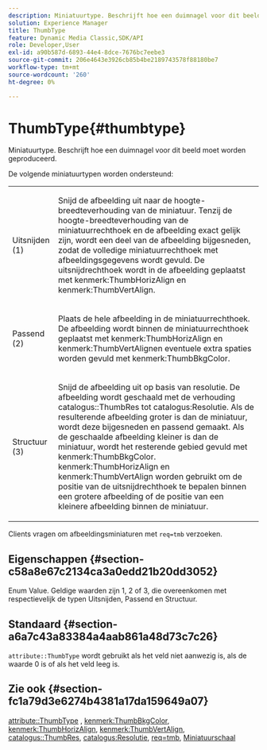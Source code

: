 ```yaml
---
description: Miniatuurtype. Beschrijft hoe een duimnagel voor dit beeld moet worden geproduceerd.
solution: Experience Manager
title: ThumbType
feature: Dynamic Media Classic,SDK/API
role: Developer,User
exl-id: a90b587d-6893-44e4-8dce-7676bc7eebe3
source-git-commit: 206e4643e3926cb85b4be2189743578f88180be7
workflow-type: tm+mt
source-wordcount: '260'
ht-degree: 0%

---
```


# ThumbType{#thumbtype}

Miniatuurtype. Beschrijft hoe een duimnagel voor dit beeld moet worden geproduceerd.

De volgende miniatuurtypen worden ondersteund:

<table id="simpletable_874E4190A1DC4FB0AE1B2E3734746527"> 
 <tr class="strow"> 
  <td class="stentry"> <p>Uitsnijden (1) </p></td> 
  <td class="stentry"> <p>Snijd de afbeelding uit naar de hoogte-breedteverhouding van de miniatuur. Tenzij de hoogte-breedteverhouding van de miniatuurrechthoek en de afbeelding exact gelijk zijn, wordt een deel van de afbeelding bijgesneden, zodat de volledige miniatuurrechthoek met afbeeldingsgegevens wordt gevuld. De uitsnijdrechthoek wordt in de afbeelding geplaatst met <span class="codeph"> kenmerk:ThumbHorizAlign</span> en <span class="codeph"> kenmerk:ThumbVertAlign</span>. </p></td> 
 </tr> 
 <tr class="strow"> 
  <td class="stentry"> <p>Passend (2) </p></td> 
  <td class="stentry"> <p>Plaats de hele afbeelding in de miniatuurrechthoek. De afbeelding wordt binnen de miniatuurrechthoek geplaatst met <span class="codeph"> kenmerk:ThumbHorizAlign</span> en <span class="codeph"> kenmerk:ThumbVertAlign</span>en eventuele extra spaties worden gevuld met <span class="codeph"> kenmerk:ThumbBkgColor</span>. </p></td> 
 </tr> 
 <tr class="strow"> 
  <td class="stentry"> <p>Structuur (3) </p></td> 
  <td class="stentry"> <p>Snijd de afbeelding uit op basis van resolutie. De afbeelding wordt geschaald met de verhouding <span class="codeph"> catalogus::ThumbRes</span> tot <span class="codeph"> catalogus:Resolutie</span>. Als de resulterende afbeelding groter is dan de miniatuur, wordt deze bijgesneden en passend gemaakt. Als de geschaalde afbeelding kleiner is dan de miniatuur, wordt het resterende gebied gevuld met <span class="codeph"> kenmerk:ThumbBkgColor</span>. <span class="codeph"> kenmerk:ThumbHorizAlign</span> en <span class="codeph"> kenmerk:ThumbVertAlign</span> worden gebruikt om de positie van de uitsnijdrechthoek te bepalen binnen een grotere afbeelding of de positie van een kleinere afbeelding binnen de miniatuur. </p></td> 
 </tr> 
</table>

Clients vragen om afbeeldingsminiaturen met `req=tmb` verzoeken.

## Eigenschappen {#section-c58a8e67c2134ca3a0edd21b20dd3052}

Enum Value. Geldige waarden zijn 1, 2 of 3, die overeenkomen met respectievelijk de typen Uitsnijden, Passend en Structuur.

## Standaard {#section-a6a7c43a83384a4aab861a48d73c7c26}

`attribute::ThumbType` wordt gebruikt als het veld niet aanwezig is, als de waarde 0 is of als het veld leeg is.

## Zie ook {#section-fc1a79d3e6274b4381a17da159649a07}

[attribute::ThumbType](../../../../../../is-api/image-catalog/image-serving-api-ref/c-image-catalog-reference/c-attributes-reference/r-thumbtype.md#reference-329e9dbf3e5f49548d1eb61915b538f5) , [kenmerk:ThumbBkgColor](../../../../../../is-api/image-catalog/image-serving-api-ref/c-image-catalog-reference/c-attributes-reference/r-thumbbkgcolor.md#reference-8e38088e79a54446a9106d0b93c9b31e), [kenmerk:ThumbHorizAlign](../../../../../../is-api/image-catalog/image-serving-api-ref/c-image-catalog-reference/c-attributes-reference/r-thumbhorizalign.md#reference-0ae8b88669df4769a9053b22aca33691), [kenmerk:ThumbVertAlign](../../../../../../is-api/image-catalog/image-serving-api-ref/c-image-catalog-reference/c-attributes-reference/r-thumbvertalign.md#reference-d47c6b34588c4855b04ad134e472f04f), [catalogus::ThumbRes](../../../../../../is-api/image-catalog/image-serving-api-ref/c-image-catalog-reference/c-image-svg-data-reference/c-image-data-reference/r-thumbres-cat.md#reference-eedb9991397347c3bed5bd0a785c4c69), [catalogus:Resolutie](../../../../../../is-api/image-catalog/image-serving-api-ref/c-image-catalog-reference/c-image-svg-data-reference/c-image-data-reference/r-resolution-cat.md#reference-de489f5f36b64bd0831749546f8728e1), [req=tmb](../../../../../../is-api/http-ref/image-serving-api-ref/c-http-protocol-reference/c-command-reference/r-req/r-req.md#reference-907cdb4a97034db7ad94695f25552e76), [Miniatuurschaal](../../../../../../is-api/http-ref/image-serving-api-ref/c-http-protocol-reference/c-notes-on-server-behavior/r-thumbnail-scaling.md#reference-0f71817f721d4913b34816758d69b07f)
